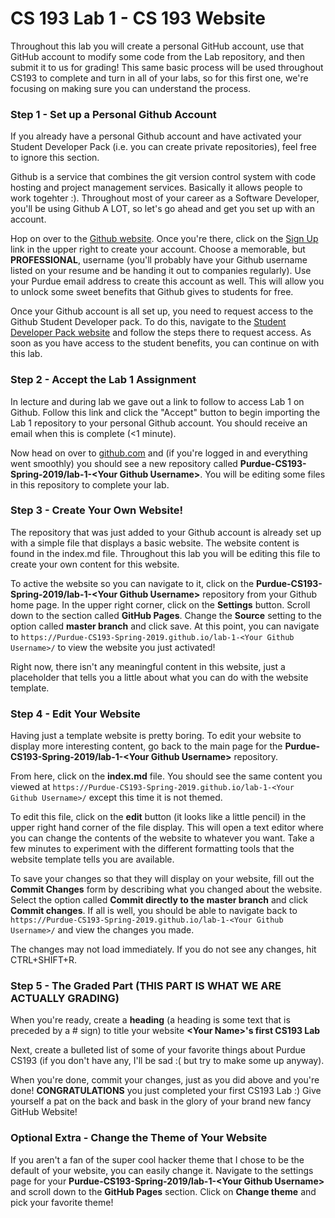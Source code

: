 # CS 193 Lab 1 - CS 193 Website
Throughout this lab you will create a personal GitHub account, use that GitHub account to modify some code from the Lab repository, and then submit it to us for grading! This same basic process will be used throughout CS193 to complete and turn in all of your labs, so for this first one, we're focusing on making sure you can understand the process.

### Step 1 - Set up a Personal Github Account
If you already have a personal Github account and have activated your Student Developer Pack (i.e. you can create private repositories), feel free to ignore this section.

Github is a service that combines the git version control system with code hosting and project management services. Basically it allows people to work togehter :). Throughout most of your career as a Software Developer, you'll be using Github A LOT, so let's go ahead and get you set up with an account.

Hop on over to the [Github website](https://github.com/). Once you're there, click on the [Sign Up](https://github.com/join?source=header-home) link in the upper right to create your account. Choose a memorable, but **PROFESSIONAL**, username (you'll probably have your Github username listed on your resume and be handing it out to companies regularly). Use your Purdue email address to create this account as well. This will allow you to unlock some sweet benefits that Github gives to students for free.

Once your Github account is all set up, you need to request access to the Github Student Developer pack. To do this, navigate to the [Student Developer Pack website](https://education.github.com/pack) and follow the steps there to request access. As soon as you have access to the student benefits, you can continue on with this lab.

### Step 2 - Accept the Lab 1 Assignment
In lecture and during lab we gave out a link to follow to access Lab 1 on Github. Follow this link and click the "Accept" button to begin importing the Lab 1 repository to your personal Github account. You should receive an email when this is complete (<1 minute).

Now head on over to [github.com](https://github.com/) and (if you're logged in and everything went smoothly) you should see a new repository called **Purdue-CS193-Spring-2019/lab-1-\<Your Github Username\>**. You will be editing some files in this repository to complete your lab.

### Step 3 - Create Your Own Website!
The repository that was just added to your Github account is already set up with a simple file that displays a basic website. The website content is found in the index.md file. Throughout this lab you will be editing this file to create your own content for this website.

To active the website so you can navigate to it, click on the **Purdue-CS193-Spring-2019/lab-1-\<Your Github Username\>** repository from your Github home page. In the upper right corner, click on the **Settings** button. Scroll down to the section called **GitHub Pages**. Change the **Source** setting to the option called **master branch** and click save. At this point, you can navigate to ```https://Purdue-CS193-Spring-2019.github.io/lab-1-<Your Github Username>/``` to view the website you just activated!

Right now, there isn't any meaningful content in this website, just a placeholder that tells you a little about what you can do with the website template.

### Step 4 - Edit Your Website
Having just a template website is pretty boring. To edit your website to display more interesting content, go back to the main page for the **Purdue-CS193-Spring-2019/lab-1-\<Your Github Username\>** repository.

From here, click on the **index.md** file. You should see the same content you viewed at ```https://Purdue-CS193-Spring-2019.github.io/lab-1-<Your Github Username>/``` except this time it is not themed.

To edit this file, click on the **edit** button (it looks like a little pencil) in the upper right hand corner of the file display. This will open a text editor where you can change the contents of the website to whatever you want. Take a few minutes to experiment with the different formatting tools that the website template tells you are available.

To save your changes so that they will display on your website, fill out the **Commit Changes** form by describing what you changed about the website. Select the option called **Commit directly to the master branch** and click **Commit changes**. If all is well, you should be able to navigate back to ```https://Purdue-CS193-Spring-2019.github.io/lab-1-<Your Github Username>/``` and view the changes you made.

The changes may not load immediately. If you do not see any changes, hit CTRL+SHIFT+R. 

### Step 5 - The Graded Part (**THIS PART IS WHAT WE ARE ACTUALLY GRADING**)
When you're ready, create a **heading** (a heading is some text that is preceded by a # sign) to title your website
**\<Your Name\>'s first CS193 Lab**

Next, create a bulleted list of some of your favorite things about Purdue CS193 (if you don't have any, I'll be sad :( but try to make some up anyway).

When you're done, commit your changes, just as you did above and you're done! **CONGRATULATIONS** you just completed your first CS193 Lab :) Give yourself a pat on the back and bask in the glory of your brand new fancy GitHub Website!

### Optional Extra - Change the Theme of Your Website
If you aren't a fan of the super cool hacker theme that I chose to be the default of your website, you can easily change it.
Navigate to the settings page for your **Purdue-CS193-Spring-2019/lab-1-\<Your Github Username\>** and scroll down to the **GitHub Pages** section. Click on **Change theme** and pick your favorite theme!
